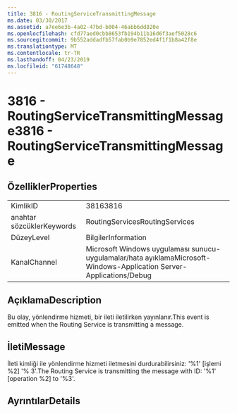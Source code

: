```yaml
---
title: 3816 - RoutingServiceTransmittingMessage
ms.date: 03/30/2017
ms.assetid: a7ee6e3b-4a02-47bd-b004-46abb6dd820e
ms.openlocfilehash: cfd77aed0cbb8653fb194b11b16d6f3aef5028c6
ms.sourcegitcommit: 9b552addadfb57fab0b9e7852ed4f1f1b8a42f8e
ms.translationtype: MT
ms.contentlocale: tr-TR
ms.lasthandoff: 04/23/2019
ms.locfileid: "61748648"
---
```

# <a name="3816---routingservicetransmittingmessage"></a><span data-ttu-id="6e917-102">3816 - RoutingServiceTransmittingMessage</span><span class="sxs-lookup"><span data-stu-id="6e917-102">3816 - RoutingServiceTransmittingMessage</span></span>
## <a name="properties"></a><span data-ttu-id="6e917-103">Özellikler</span><span class="sxs-lookup"><span data-stu-id="6e917-103">Properties</span></span>  
  
|||  
|-|-|  
|<span data-ttu-id="6e917-104">Kimlik</span><span class="sxs-lookup"><span data-stu-id="6e917-104">ID</span></span>|<span data-ttu-id="6e917-105">3816</span><span class="sxs-lookup"><span data-stu-id="6e917-105">3816</span></span>|  
|<span data-ttu-id="6e917-106">anahtar sözcükler</span><span class="sxs-lookup"><span data-stu-id="6e917-106">Keywords</span></span>|<span data-ttu-id="6e917-107">RoutingServices</span><span class="sxs-lookup"><span data-stu-id="6e917-107">RoutingServices</span></span>|  
|<span data-ttu-id="6e917-108">Düzey</span><span class="sxs-lookup"><span data-stu-id="6e917-108">Level</span></span>|<span data-ttu-id="6e917-109">Bilgiler</span><span class="sxs-lookup"><span data-stu-id="6e917-109">Information</span></span>|  
|<span data-ttu-id="6e917-110">Kanal</span><span class="sxs-lookup"><span data-stu-id="6e917-110">Channel</span></span>|<span data-ttu-id="6e917-111">Microsoft Windows uygulaması sunucu-uygulamalar/hata ayıklama</span><span class="sxs-lookup"><span data-stu-id="6e917-111">Microsoft-Windows-Application Server-Applications/Debug</span></span>|  
  
## <a name="description"></a><span data-ttu-id="6e917-112">Açıklama</span><span class="sxs-lookup"><span data-stu-id="6e917-112">Description</span></span>  
 <span data-ttu-id="6e917-113">Bu olay, yönlendirme hizmeti, bir ileti iletilirken yayınlanır.</span><span class="sxs-lookup"><span data-stu-id="6e917-113">This event is emitted when the Routing Service is transmitting a message.</span></span>  
  
## <a name="message"></a><span data-ttu-id="6e917-114">İleti</span><span class="sxs-lookup"><span data-stu-id="6e917-114">Message</span></span>  
 <span data-ttu-id="6e917-115">İleti kimliği ile yönlendirme hizmeti iletmesini durdurabilirsiniz: '%1' [işlemi %2] '% 3'.</span><span class="sxs-lookup"><span data-stu-id="6e917-115">The Routing Service is transmitting the message with ID: '%1' [operation %2] to '%3'.</span></span>  
  
## <a name="details"></a><span data-ttu-id="6e917-116">Ayrıntılar</span><span class="sxs-lookup"><span data-stu-id="6e917-116">Details</span></span>
